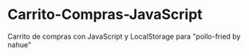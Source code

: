 # Carrito-Compras-JavaScript
 Carrito de compras con JavaScript y LocalStorage para "pollo-fried by nahue"
